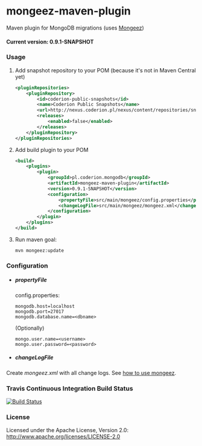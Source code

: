 # mongeez-maven-plugin
Maven plugin for MongoDB migrations (uses [Mongeez](https://github.com/mongeez/mongeez))

#### Current version: 0.9.1-SNAPSHOT

### Usage

1. Add snapshot repository to your POM (because it's not in Maven Central yet)

    ```xml
    <pluginRepositories>
        <pluginRepository>
            <id>coderion-public-snapshots</id>
            <name>Coderion Public Snapshots</name>
            <url>http://nexus.coderion.pl/nexus/content/repositories/snapshots</url>
            <releases>
                <enabled>false</enabled>
            </releases>
        </pluginRepository>
    </pluginRepositories>
    ```

2. Add build plugin to your POM

    ```xml
    <build>
        <plugins>
            <plugin>
                <groupId>pl.coderion.mongodb</groupId>
                <artifactId>mongeez-maven-plugin</artifactId>
                <version>0.9.1-SNAPSHOT</version>
                <configuration>
                    <propertyFile>src/main/mongeez/config.properties</propertyFile>
                    <changeLogFile>src/main/mongeez/mongeez.xml</changeLogFile>
                </configuration>
            </plugin>
        </plugins>
    </build>
    ```

3. Run maven goal:

    ```
    mvn mongeez:update
    ```


### Configuration

* ##### propertyFile

    config.properties:
    ```
    mongodb.host=localhost
    mongodb.port=27017
    mongodb.database.name=<dbname>
    ```
    (Optionally)
    ```
    mongo.user.name=<username>
    mongo.user.password=<password>
    ```

* ##### changeLogFile

Create _mongeez.xml_ with all change logs. See [how to use mongeez](https://github.com/mongeez/mongeez/wiki/How-to-use-mongeez).

### Travis Continuous Integration Build Status

[![Build Status](https://travis-ci.org/coderion/mongeez-maven-plugin.svg?branch=master)](https://travis-ci.org/coderion/mongeez-maven-plugin)

### License
Licensed under the Apache License, Version 2.0: http://www.apache.org/licenses/LICENSE-2.0
